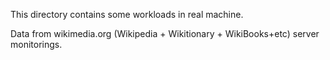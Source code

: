 This directory contains some workloads in real machine.  

Data from wikimedia.org (Wikipedia + Wikitionary + WikiBooks+etc) server monitorings. 
